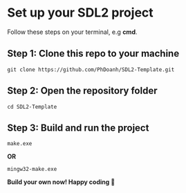 # Set up your SDL2 project

Follow these steps on your terminal, e.g **cmd**.

## **Step 1**: Clone **this repo** to your machine

```
git clone https://github.com/PhDoanh/SDL2-Template.git
```

## **Step 2**: Open the repository folder 

```
cd SDL2-Template
```

## **Step 3**: Build and run the project

```
make.exe
```
**OR**
```
mingw32-make.exe
```

**Build your own now! Happy coding 🫡**
